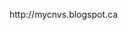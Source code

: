 
<link rel="stylesheet" href="{{ site.github.url }}/assets/css/all.css">
<p class="test">
http://mycnvs.blogspot.ca

</p>
